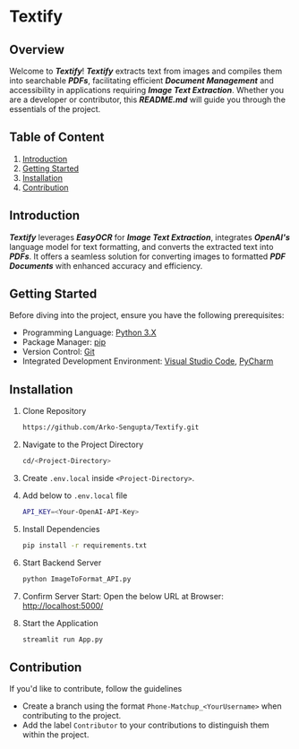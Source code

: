 # Textify

## Overview
Welcome to _**Textify**_! _**Textify**_ extracts text from images and compiles them into searchable _**PDFs**_, facilitating efficient _**Document Management**_ and accessibility in applications requiring _**Image Text Extraction**_. Whether you are a developer or contributor, this _**README.md**_ will guide you through the essentials of the project.

## Table of Content
1. [Introduction](#introduction)
2. [Getting Started](#getting-started)
3. [Installation](#installation)
4. [Contribution](#contribution)

## Introduction
_**Textify**_ leverages _**EasyOCR**_ for _**Image Text Extraction**_, integrates _**OpenAI's**_ language model for text formatting, and converts the extracted text into _**PDFs**_. It offers a seamless solution for converting images to formatted _**PDF Documents**_ with enhanced accuracy and efficiency.

## Getting Started
Before diving into the project, ensure you have the following prerequisites:
- Programming Language: [Python 3.X](https://www.python.org/)
- Package Manager: [pip](https://pypi.org/project/pip/)
- Version Control: [Git](https://git-scm.com/)
- Integrated Development Environment: [Visual Studio Code](https://code.visualstudio.com/), [PyCharm](https://www.jetbrains.com/pycharm/)

## Installation

1. Clone Repository
   ```bash
   https://github.com/Arko-Sengupta/Textify.git
   ```
2. Navigate to the Project Directory
   ```bash
   cd/<Project-Directory>
   ```

3. Create `.env.local` inside `<Project-Directory>`.

4. Add below to `.env.local` file
   ```bash
   API_KEY=<Your-OpenAI-API-Key>
   ```

5. Install Dependencies
   ```bash
   pip install -r requirements.txt
   ```

6. Start Backend Server
   ```bash
   python ImageToFormat_API.py
   ```

7. Confirm Server Start: Open the below URL at Browser: [http://localhost:5000/](http://localhost:5000/)

8. Start the Application
   ```bash
   streamlit run App.py
   ```

## Contribution
If you'd like to contribute, follow the guidelines
- Create a branch using the format `Phone-Matchup_<YourUsername>` when contributing to the project.
- Add the label `Contributor` to your contributions to distinguish them within the project.
